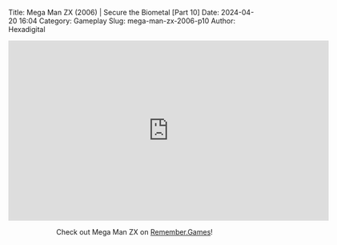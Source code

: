 Title: Mega Man ZX (2006) | Secure the Biometal [Part 10]
Date: 2024-04-20 16:04
Category: Gameplay
Slug: mega-man-zx-2006-p10
Author: Hexadigital

<center><iframe src="https://www.youtube.com/embed/B6llWOQg7ZU?feature=oembed" allow="accelerometer; autoplay; encrypted-media; gyroscope; picture-in-picture" width="640" height="360" frameborder="0"></iframe>

Check out Mega Man ZX on [Remember.Games](https://remember.games/game/2297/mega-man-zx/)!</center>